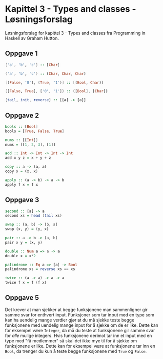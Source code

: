 # Kapittel 3 - Types and classes - Løsningsforslag

Løsningsforslag for kapittel 3 - Types and classes fra Programming in Haskell av Graham Hutton.

## Oppgave 1

```haskell
['a', 'b', 'c'] :: [Char]
```

```haskell
('a', 'b', 'c') :: (Char, Char, Char)
```

```haskell
[(False, '0'), (True, '1')] :: [(Bool, Char)]
```

```haskell
([False, True], ['0', '1']) :: ([Bool], [Char])
```

```haskell
[tail, init, reverse] :: [[a] -> [a]]
```

## Oppgave 2

```haskell
bools :: [Bool]
bools = [True, False, True]
```

```haskell
nums :: [[Int]]
nums = [[1, 2, 3], [1]]
```

```haskell
add :: Int -> Int -> Int -> Int
add x y z = x + y + z
```

```haskell
copy :: a -> (a, a)
copy x = (x, x)
```

```haskell
apply :: (a -> b) -> a -> b
apply f x = f x
```

## Oppgave 3

```haskell
second :: [a] -> a
second xs = head (tail xs)
```

```haskell
swap :: (a, b) -> (b, a)
swap (x, y) = (y, x)
```

```haskell
pair :: a -> b -> (a, b)
pair x y = (x, y)
```

```haskell
double :: Num a => a -> a
double x = x*2
```

```haskell
palindrome :: Eq a => [a] -> Bool
palindrome xs = reverse xs == xs
```

```haskell
twice :: (a -> a) -> a -> a
twice f x = f (f x)
```

## Oppgave 5

Det krever at man sjekker at begge funksjonene man sammenligner gir samme svar for enthvert input. Funksjoner som tar input med en type som kan ha uendelig mange verdier gjør at du må sjekke teste begge funksjonene med uendelig mange input for å sjekke om de er like. Dette kan for eksempel være `Integer`, da må du teste at funksjonene gir samme svar for *alle* mulige integers.
Hvis funksjonene derimot tar inn et input med en type med "få medlemmer" så skal det ikke mye til for å sjekke om funksjonene er like. Dette kan for eksempel være at funksjonene tar inn en `Bool`, da trenger du kun å teste begge funksjonene med `True` og `False`.
